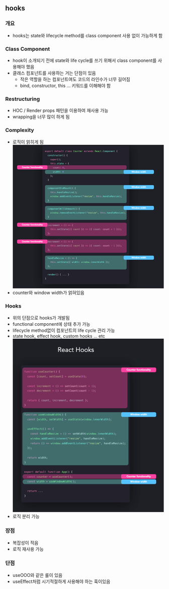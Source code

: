 ## hooks
### 개요
- hooks는 state와 lifecycle method를 class component 사용 없이 가능하게 함
### Class Component
- hook이 소개되기 전에 state와 life cycle를 쓰기 위해서 class component를 사용해야 했음
- 클래스 컴포넌트를 사용하는 거는 단점이 있음
    - 작은 역할을 하는 컴포넌트여도 코드의 라인수가 너무 길어짐
    - bind, constructor, this ... 키워드를 이해해야 함
### Restructuring
- HOC / Render props 패턴을 이용하여 재사용 가능
- wrapping을 너무 많이 하게 됨
### Complexity
- 로직이 얽히게 됨
![img.png](img.png)
- counter와 window width가 얽혀있음
### Hooks
- 위의 단점으로 hooks가 개발됨
- functional component에 상태 추가 가능
- lifecycle method없이 컴포넌트의 life cycle 관리 가능
- state hook, effect hook, custom hooks ... etc
![img_1.png](img_1.png)
- 로직 분리 가능
### 장점
- 복잡성이 적음
- 로직 재사용 가능
### 단점
- useOOO와 같은 룰이 있음
- useEffect처럼 시기적절하게 사용해야 하는 훅이있음